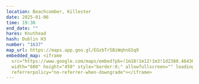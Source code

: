 ```yaml
---
location: Beachcomber, Killester
date: 2025-01-06
time: 19:30
end_date: ""
hares: Knuthead
hash: Dublin H3
number: "1637"
map_url: https://maps.app.goo.gl/EGzbTr5BiWqhnGSq9
embedded_map: <iframe
  src="https://www.google.com/maps/embed?pb=!1m18!1m12!1m3!1d2380.4643082781718!2d-6.210998342387273!3d53.370741401691504!2m3!1f0!2f0!3f0!3m2!1i1024!2i768!4f13.1!3m3!1m2!1s0x48670fb024dd2bad%3A0x3e553a73bebd8234!2sThe%20Beachcomber!5e0!3m2!1sen!2sie!4v1733084198287!5m2!1sen!2sie"
  width="600" height="450" style="border:0;" allowfullscreen="" loading="lazy"
  referrerpolicy="no-referrer-when-downgrade"></iframe>
---
```

